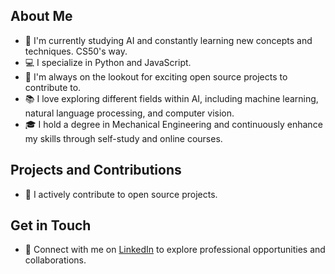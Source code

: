 ## About Me

- 🌱 I'm currently studying AI and constantly learning new concepts and techniques. CS50's way.
- 💻 I specialize in Python and JavaScript.
- 🔭 I'm always on the lookout for exciting open source projects to contribute to.
- 📚 I love exploring different fields within AI, including machine learning, natural language processing, and computer vision.
- 🎓 I hold a degree in Mechanical Engineering and continuously enhance my skills through self-study and online courses.


## Projects and Contributions

- 🚀 I actively contribute to open source projects.

## Get in Touch

- 💼 Connect with me on [LinkedIn](https://www.linkedin.com/in/eduardo-mateo-nardone-b659b8222/) to explore professional opportunities and collaborations.
